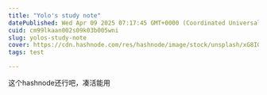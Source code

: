 ```yaml
---
title: "Yolo's study note"
datePublished: Wed Apr 09 2025 07:17:45 GMT+0000 (Coordinated Universal Time)
cuid: cm99lkaan002s09k03b005wni
slug: yolos-study-note
cover: https://cdn.hashnode.com/res/hashnode/image/stock/unsplash/xG8IQMqMITM/upload/88a0d057b1ab1d9ab9bdd66c4a50852c.jpeg
tags: test

---
```


这个hashnode还行吧，凑活能用